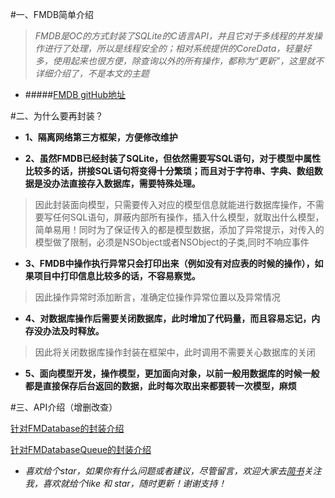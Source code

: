 #一、FMDB简单介绍
>*FMDB是OC的方式封装了SQLite的C语言API，并且它对于多线程的并发操作进行了处理，所以是线程安全的；相对系统提供的CoreData，轻量好多，使用起来也很方便，除查询以外的所有操作，都称为“更新”，这里就不详细介绍了，不是本文的主题*
- #####[FMDB gitHub地址](https://github.com/ccgus/fmdb)

#二、为什么要再封装？
- **1、隔离网络第三方框架，方便修改维护**

- **2、虽然FMDB已经封装了SQLite，但依然需要写SQL语句，对于模型中属性比较多的话，拼接SQL语句将变得十分繁琐；而且对于字符串、字典、数组数据是没办法直接存入数据库，需要特殊处理。**
>因此封装面向模型，只需要传入对应的模型信息就能进行数据库操作，不需要写任何SQL语句，屏蔽内部所有操作，插入什么模型，就取出什么模型，简单易用！同时为了保证传入的都是模型数据，添加了异常提示，对传入的模型做了限制，必须是NSObject或者NSObject的子类,同时不响应事件
- **3、FMDB中操作执行异常只会打印出来（例如没有对应表的时候的操作），如果项目中打印信息比较多的话，不容易察觉。**
>因此操作异常时添加断言，准确定位操作异常位置以及异常情况

- **4、对数据库操作后需要关闭数据库，此时增加了代码量，而且容易忘记，内存没办法及时释放。**
>因此将关闭数据库操作封装在框架中，此时调用不需要关心数据库的关闭

- **5、面向模型开发，操作模型，更加面向对象，以前一般用数据库的时候一般都是直接保存后台返回的数据，此时每次取出来都要转一次模型，麻烦**

#三、API介绍（增删改查）

[针对FMDatabase的封装介绍](http://www.jianshu.com/p/17defd564844)

[针对FMDatabaseQueue的封装介绍](http://www.jianshu.com/p/5d48ff77e46e)

- *喜欢给个star，如果你有什么问题或者建议，尽管留言，欢迎大家去[简书](http://www.jianshu.com/users/fe5700cfb223/latest_articles)关注我，喜欢就给个like 和 star，随时更新！谢谢支持！*
